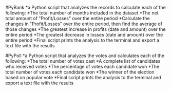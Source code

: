 #PyBank
*a Python script that analyzes the records to calculate each of the following:
*The total number of months included in the dataset
*The net total amount of "Profit/Losses" over the entire period
*Calculate the changes in "Profit/Losses" over the entire period, then find the average of those changes
*The greatest increase in profits (date and amount) over the entire period
*The greatest decrease in losses (date and amount) over the entire period
*Final script prints the analysis to the terminal and export a text file with the results

#PyPoll
 *a Python script that analyzes the votes and calculates each of the following:
 *The total number of votes cast
 *A complete list of candidates who received votes
 *The percentage of votes each candidate won
 *The total number of votes each candidate won
 *The winner of the election based on popular vote
 *Final script prints the analysis to the terminal and export a text file with the results









